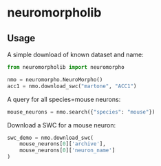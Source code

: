 # neuromorpholib


## Usage
A simple download of known dataset and name:
```python
from neuromorpholib import neuromorpho

nmo = neuromorpho.NeuroMorpho()
acc1 = nmo.download_swc("martone", "ACC1")
```

A query for all species=mouse neurons:
```python
mouse_neurons = nmo.search({"species": "mouse"})
```

Download a SWC for a mouse neuron:
```python
swc_demo = nmo.download_swc(
    mouse_neurons[0]['archive'],
    mouse_neurons[0]['neuron_name']
)
```
